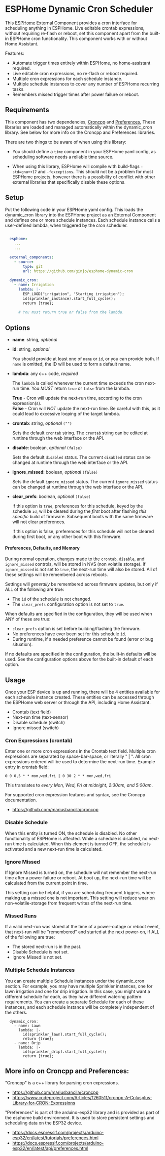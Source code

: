 # ESPHome Dynamic Cron Scheduler

  This [ESPHome](https://esphome.io) External Component provides a cron interface for scheduling anything in ESPHome.
  Live editable crontab expressions, without requiring re-flash or reboot, set this component
  apart from the built-in ESPHome cron functionality. This component works with or without
  Home Assistant.
  
  Features:
  
  * Automate trigger times entirely within ESPHome, no home-assistant required.
  * Live editable cron expressions, no re-flash or reboot required.
  * Multiple cron expressions for each schedule instance.
  * Multiple schedule instances to cover any number of ESPHome recurring tasks.
  * Remembers missed trigger times after power failure or reboot.


## Requirements

  This component has two dependencies, [Croncpp](https://github.com/mariusbancila/croncpp) and
  [Preferences](https://docs.espressif.com/projects/arduino-esp32/en/latest/api/preferences.html),
  These libraries are loaded and managed automatically within the dynamic\_cron library.
  See below for more info on the Croncpp and Preferences libraries.
  
  There are two things to be aware of when using this library:
  
  * You should define a `time` component in your ESPHome yaml config, as
    scheduling software needs a reliable time source.
    
  * When using this library, ESPHome will compile with build-flags `-std=gnu++17` and
    `-fexceptions`. This should not be a problem for most ESPHome projects, however
    there is a possibility of conflict with other external libraries that specifically
    disable these options.


## Setup

  Put the following code in your ESPHome yaml config.
  This loads the dynamic_cron library into the ESPHome project as an External Component
  and defines one or more schedule instances. Each schedule instance calls a user-defined
  lambda, when triggered by the cron scheduler.
  
  ```yaml
    
    esphome:
      ...
      ...
    
    external_components:
      - source:
          type: git
          url: https://github.com/ginjo/esphome-dynamic-cron
    
    dynamic_cron:
      - name: Irrigation
        lambda: |-
          ESP_LOGD("irrigation", "Starting irrigation");
          id(sprinkler_instance).start_full_cycle();
          return {true};
          
        # You must return true or false from the lambda.
  ```
  

## Options

  * **name**: string, *optional*
  * **id**:   string, *optional*

    You should provide at least one of `name` or `id`, or you can provide both.
    If `name` is omitted, the ID will be used to form a default name.

  * **lambda**: any c++ code, *required*

    The `lambda` is called whenever the current time exceeds the cron next-run time.
    You *MUST* return `true` or `false` from the lambda.
  
    **True**  - Cron will update the next-run time, according to the cron expression(s). <br>
    **False** - Cron will *NOT* update the next-run time. Be careful with this, as it could
                lead to excessive looping of the target lambda.
              
  * **crontab**: string, *optional* `("")`
    
    Sets the default `crontab` string. The `crontab` string can be edited at runtime through
    the web interface or the API.
    
  * **disable**: boolean, *optional* `(false)`
  
    Sets the default `disabled` status. The current `disabled` status can be
    changed at runtime through the web interface or the API.
    
  * **ignore_missed**: boolean, *optional* `(false)`
  
    Sets the default `ignore_missed` status. The current `ignore_missed` status
    can be changed at runtime through the web interface or the API.
    
  * **clear_prefs**: boolean, *optional* `(false)`
  
    If this option is `true`, preferences for this schedule, keyed by the schedule `id`,
    will be cleared during the *first* boot after flashing *this specific* build of firmware.
    Subsequent boots with the same firmware will not clear preferences.
    
    If this option is false, preferences for this schedule will not be cleared during first boot,
    or any other boot with this firmware.
    
#### Preferences, Defaults, and Memory
  
  During normal operation, changes made to the `crontab`, `disable`, and `ignore_missed`
  controls, will be stored in NVS (non volatile storage). If `ignore_missed` is not
  set to `true`, the next-run time will also be stored. All of these settings will be remembered
  across reboots.
  
  Settings will *generally* be remembered across firmware updates, but only if ALL of the following are true:
  * The `id` of the schedule is not changed.
  * The `clear_prefs` configuration option is not set to `true`.
  
  When defaults are specified in the configuration, they will be used when ANY of these are true:
  * `clear_prefs` option is set before building/flashing the firmware.
  * No preferences have ever been set for this schedule `id`.
  * During runtime, if a needed preference cannot be found (error or bug situation).
  
  If no defaults are specified in the configuration, the built-in defaults will be used.
  See the configuration options above for the built-in default of each option.
  

## Usage
    
  Once your ESP device is up and running, there will be 4 entities available for each schedule instance created.
  These entities can be accessed through the ESPHome web server or through the API, including Home Assistant.
  
  * Crontab (text field)
  * Next-run time (text-sensor)
  * Disable schedule (switch)
  * Ignore missed (switch)
  
  ### Cron Expressions (crontab)
  
  Enter one or more cron expressions in the Crontab text field.
  Multiple cron expressions are separated by space-bar-space, or literally " | ".
  All cron expressions entered will be used to determine the next-run time.
  Example entry in crontab field:
  
    0 0 0,5 * * mon,wed,fri | 0 30 2 * * mon,wed,fri
    
  This translates to *every Mon, Wed, Fri at midnight, 2:30am, and 5:00am*.

  For supported cron expression features and syntax, see the Croncpp documentation.
  * https://github.com/mariusbancila/croncpp
    
  ### Disable Schedule
  
  When this entity is turned ON, the schedule is disabled. No other functionality of ESPHome is affected.
  While a schedule is disabled, no next-run time is calculated.
  When this element is turned OFF, the schedule is activated and a new next-run time is calculated.
  
  ### Ignore Missed
  
  If Ignore Missed is turned on, the schedule will not remember the next-run time after a power failure
  or reboot. At boot up, the next-run time will be calculated from the current point in time.
  
  This setting can be helpful, if you are scheduling frequent triggers, where making up a missed one is not important.
  This setting will reduce wear on non-volatile-storage from frequent writes of the next-run time.
  
  ### Missed Runs
  
  If a valid next-run was stored at the time of a power-outage or reboot event,
  that next-run will be "remembered" and started at the next power-on, if ALL of the following are true:
  
  * The stored next-run is in the past.
  * Disable Schedule is not set.
  * Ignore Missed is not set.
  
  ### Multiple Schedule Instances
  
  You can create multiple Schedule instances under the dynamic\_cron section.
  For example, you may have multiple Sprinkler instances, one for lawn irrigation and one for drip irrigation.
  In this case, you might want a different schedule for each, as they have different watering pattern requirements.
  You can create a separate Schedule for each of these instances, and each schedule instance will be completely
  independent of the others.
  
  ```
    dynamic_cron:
      - name: Lawn
        lambda: |-
          id(sprinkler_lawn).start_full_cycle();
          return {true};
      - name: Drip
        lambda: |-
          id(sprinkler_drip).start_full_cycle();
          return {true};
  ```


## More info on Croncpp and Preferences:

  "Croncpp" is a c++ library for parsing cron expressions.

  * https://github.com/mariusbancila/croncpp
  * https://www.codeproject.com/Articles/1260511/cronpp-A-Cplusplus-Library-for-CRON-Expressions

  "Preferences" is part of the arduino-esp32 library
  and is provided as part of the esphome build environment.
  It is used to store persistent settings and scheduling data on the ESP32 device.

  * https://docs.espressif.com/projects/arduino-esp32/en/latest/tutorials/preferences.html
  * https://docs.espressif.com/projects/arduino-esp32/en/latest/api/preferences.html

